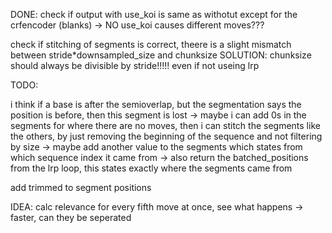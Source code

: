 DONE:
check if output with use_koi is same as withotut except for the crfencoder (blanks) -> NO use_koi causes different moves???

check if stitching of segments is correct, theere is a slight mismatch between stride*downsampled_size and chunksize
SOLUTION: chunksize should always be divisible by stride!!!!! even if not useing lrp


TODO:

i think if a base is after the semioverlap, but the segmentation says the position is before, then this segment is lost
-> maybe i can add 0s in the segments for where there are no moves, then i can stitch the segments like the others, by just removing the beginning of the sequence and not filtering by size
-> maybe add another value to the segments which states from which sequence index it came from
    -> also return the batched_positions from the lrp loop, this states exactly where the segments came from

add trimmed to segment positions


IDEA: calc relevance for every fifth move at once, see what happens -> faster, can they be seperated

